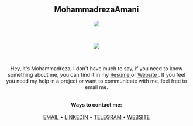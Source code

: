 
<p align="center">
    <h2 align="center">MohammadrezaAmani</h2>
</p>
<p align="center">
    <img src="https://readme-typing-svg.herokuapp.com/?lines=just+code+it;and+Love+MA&font=Fira%20Code&color=%23D62F79&center=true&width=200&height=50">
</p>
<br>
<p align="center">
    <img id="preview" src="https://komarev.com/ghpvc/?username=MohammadrezaAmani&color=grey">
</p>
<br>
<p align="center">
Hey, it's Mohammadreza, I don't have much to say, if you need to know something about me, you can find it in my <a href="./CVFiles/src/backend/MohammadrezaAmani_backend.pdf"> Resume </a> or <a href="https://MohammadrezaAmani.github.io/"> Website </a>. 
If you feel you need my help in a project or want to communicate with me, feel free to email me.
</p>
<p align="center">
    <br>
    <b>Ways to contact me:</b>
    <br>
    <br>
    <a href="mailto:More.Amani@yahoo.com">
        EMAIL
    </a>
    •
    <a href="https://www.linkedin.com/in/mohammadreza-amani">
        LINKEDIN
    </a>
    •
    <a href="https://t.me/MRAGHH">
        TELEGRAM
    </a>
    •
    <a href="https://MohammadrezaAmani.github.io/">
        WEBSITE
    </a>
</p>
<br>
